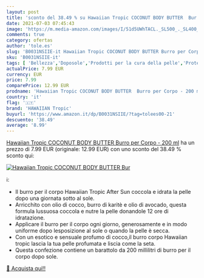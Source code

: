 ```yaml
---
layout: post
title: 'sconto del 38.49 % su Hawaiian Tropic COCONUT BODY BUTTER  Bur  '
date: 2021-07-03 07:45:43
image: 'https://m.media-amazon.com/images/I/51d5UWhTACL._SL500_._SL400_.jpg'
comments: true
category: ofertas
author: 'tole.es'
slug: 'B0031NSIIE-it Hawaiian Tropic COCONUT BODY BUTTER Burro per Corpo - 200 ml'
sku: 'B0031NSIIE-it'
tags: [ 'Bellezza','Doposole','Prodotti per la cura della pelle','Protezione solare e abbronzatura','hawaiian tropic', ]
actualPrice: 7.99 EUR
currency: EUR
price: 7.99
comparePrice: 12.99 EUR
prodname: 'Hawaiian Tropic COCONUT BODY BUTTER  Burro per Corpo - 200 ml'
country: 'it'
flag: '🇮🇹'
brand: 'HAWAIIAN Tropic'
buyurl: 'https://www.amazon.it/dp/B0031NSIIE/?tag=tolees00-21'
descuento: '38.49'
average: '8.99'
---
```


[Hawaiian Tropic COCONUT BODY BUTTER  Burro per Corpo - 200 ml](https://www.amazon.it/dp/B0031NSIIE/?tag=tolees00-21) ha un prezzo di 7.99 EUR (originale: 12.99 EUR) con uno sconto del 38.49 % sconto qui:

[![Hawaiian Tropic COCONUT BODY BUTTER  Bur](https://m.media-amazon.com/images/I/51d5UWhTACL._SL500_._SL400_.jpg)](https://www.amazon.it/dp/B0031NSIIE/?tag=tolees00-21)

ℹ️:

- Il burro per il corpo Hawaiian Tropic After Sun coccola e idrata la pelle dopo una giornata sotto al sole.
- Arricchito con olio di cocco, burro di karitè e olio di avocado, questa formula lussuosa coccola e nutre la pelle donandole 12 ore di idratazione.
- Applicare il burro per il corpo ogni giorno, generosamente e in modo uniforme dopo lesposizione al sole o quando la pelle è secca.
- Con un esotico e sensuale profumo di cocco,il burro corpo Hawaiian tropic lascia la tua pelle profumata e liscia come la seta.
- Questa confezione contiene un barattolo da 200 millilitri di burro per il corpo dopo sole.

[🛒 Acquista qui!!](https://www.amazon.it/dp/B0031NSIIE/?tag=tolees00-21)
